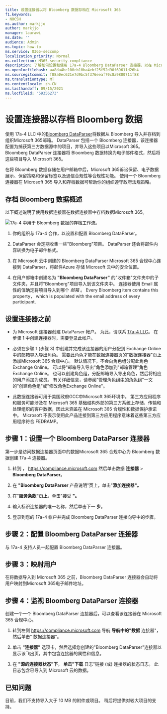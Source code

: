 ```yaml
---
title: 设置连接器以将 Bloomberg 数据存档在 Microsoft 365
f1.keywords:
- NOCSH
ms.author: markjjo
author: markjjo
manager: laurawi
ms.date: ''
audience: Admin
ms.topic: how-to
ms.service: O365-seccomp
localization_priority: Normal
ms.collection: M365-security-compliance
description: 了解如何设置和使用 17a-4 Bloomberg DataParser 连接器，以在 Microsoft 365 中导入和存档 Bloomberg 数据。
ms.openlocfilehash: aa8da4bc100cb10ba4ebf25f52d90f69611d26b4
ms.sourcegitcommit: f88a0ec621e7d9bc5f376eeaf70c8a9800711f88
ms.translationtype: MT
ms.contentlocale: zh-CN
ms.lasthandoff: 09/15/2021
ms.locfileid: "59356273"
---
```

# <a name="set-up-a-connector-to-archive-bloomberg-data"></a>设置连接器以存档 Bloomberg 数据

使用 17a-4 LLC 中的[Bloomberg DataParser](https://www.17a-4.com/Bloomberg-dataparser/)将数据从 Bloomberg 导入并存档到组织Microsoft 365邮箱。 DataParser 包括一个 Bloomberg 连接器，该连接器配置为捕获第三方数据源中的项目，并导入这些项目以Microsoft 365。 Bloomberg DataParser 连接器将 Bloomberg 数据转换为电子邮件格式，然后将这些项目导入 Microsoft 365。

在将 Bloomberg 数据存储在用户邮箱中后，Microsoft 365诉讼保留、电子数据展示、保留策略和保留标签以及通信合规性等合规性功能。 使用一个 Bloomberg 连接器在 Microsoft 365 导入和存档数据可帮助你的组织遵守政府法规策略。

## <a name="overview-of-archiving-bloomberg-data"></a>存档 Bloomberg 数据概述

以下概述说明了使用数据连接器在数据连接器中存档数据Microsoft 365。

![17a-4 中用于 Bloomberg 数据的存档工作流。](../media/BloombergDataParserConnectorWorkflow.png)

1. 你的组织与 17a-4 合作，以设置和配置 Bloomberg DataParser。

2. DataParser 会定期收集一些"Bloomberg"项目。 DataParser 还会将邮件内容转换为电子邮件格式。

3. 在 Microsoft 云中创建的 Bloomberg DataParser Microsoft 365 合规中心连接到 DataParser，将邮件Azure 存储 Microsoft 云中的安全位置。

4. 在用户邮箱中创建名为 **"Bloomberg DataParser"** 的"收件箱"文件夹中的子文件夹，并且将"Bloomberg"项目导入到该文件夹中。 连接器使用 Email 属性的值确定将项目导入到哪个 *邮箱* 。 Every Bloomberg item contains this property， which is populated with the email address of every participant.

## <a name="before-you-set-up-a-connector"></a>设置连接器之前

- 为 Microsoft 连接器创建 DataParser 帐户。 为此，请联系 [17a-4 LLC](https://www.17a-4.com/contact/)。 在步骤 1 中创建连接器时，需要登录此帐户。

- 必须在步骤 1 (步骤 3) 中创建并完成该连接器的用户分配到 Exchange Online 中的邮箱导入导出角色。 需要此角色才能在数据连接器页的"数据连接器"页上添加Microsoft 365 合规中心。 默认情况下，不会向角色组分配此角色Exchange Online。 可以将"邮箱导入导出"角色添加到"邮箱管理"角色Exchange Online。 也可以创建角色组，分配邮箱导入导出角色，然后将相应的用户添加为成员。 有关详细信息，请参阅"管理角色[组中的角色组](/Exchange/permissions-exo/role-groups#create-role-groups)"[](/Exchange/permissions-exo/role-groups#modify-role-groups)一文的"创建角色组"或"修改角色Exchange Online"。

- 此数据连接器可用于美国政府GCC中Microsoft 365环境中。 第三方应用程序和服务可能涉及在 Microsoft 365 基础结构外部的第三方系统上存储、传输和处理组织的客户数据，因此未涵盖在 Microsoft 365 合规性和数据保护承诺中。 Microsoft 不表示使用此产品连接到第三方应用程序意味着这些第三方应用程序符合 FEDRAMP。

## <a name="step-1-set-up-a-bloomberg-dataparser-connector"></a>步骤 1：设置一个 Bloomberg DataParser 连接器

第一步是访问数据连接器页面中的数据Microsoft 365 合规中心为 Bloomberg 数据创建 17a-4 连接器。

1. 转到 ， <https://compliance.microsoft.com> 然后单击数据 **连接器**  >  **Bloomberg DataParser**。

2. 在 **"Bloomberg DataParser** 产品说明"页上，单击"**添加连接器"。**

3. 在"**服务条款"页上**，单击"接受 **"。**

4. 输入标识连接器的唯一名称，然后单击下一 **步**。

5. 登录到您的 17a-4 帐户并完成 Bloomberg DataParser 连接向导中的步骤。

## <a name="step-2-configure-the-bloomberg-dataparser-connector"></a>步骤 2：配置 Bloomberg DataParser 连接器

与 17a-4 支持人员一起配置 Bloomberg DataParser 连接器。

## <a name="step-3-map-users"></a>步骤 3：映射用户

在将数据导入到 Microsoft 365 之前，Bloomberg DataParser 连接器会自动将用户映射到Microsoft 365电子邮件地址。

## <a name="step-4-monitor-the-bloomberg-dataparser-connector"></a>步骤 4：监视 Bloomberg DataParser 连接器

创建一个一个 Bloomberg DataParser 连接器后，可以查看该连接器在 Microsoft 365 合规中心。

1. 转到左侧 <https://compliance.microsoft.com> 导航 **导航中的"数据** 连接器"，然后单击" 数据连接器"。

2. 单击 **"连接器"** 选项卡，然后选择您创建的"Bloomberg DataParser"连接器以显示该飞出页，其中包含连接器的属性和信息。

3. 在 **"源的连接器状态"下**， **单击"下载** 日志"链接 (或) 连接器的状态日志。 此日志包含已导入到 Microsoft 云的数据。

## <a name="known-issues"></a>已知问题

目前，我们不支持导入大于 10 MB 的附件或项目。 稍后将提供对较大项目的支持。
